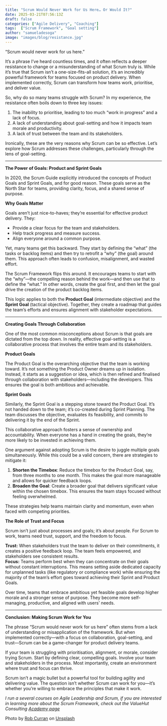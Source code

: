 ```yaml
---
title: "Scrum Would Never Work for Us Here… Or Would It?"
date: 2025-03-21T07:56:13Z
draft: false
categories: ["Agile Delivery", "Coaching"]
tags:  ["Scrum Framework", "Goal setting"]
author: "samueladesoga"
image: "images/blog/resistance.jpg"
---
```


“Scrum would never work for us here.”  

It’s a phrase I’ve heard countless times, and it often reflects a deeper resistance to change or a misunderstanding of what Scrum truly is. While it’s true that Scrum isn’t a one-size-fits-all solution, it’s an incredibly powerful framework for teams focused on product delivery. When implemented correctly, Scrum can transform how teams work, prioritise, and deliver value.  

So, why do so many teams struggle with Scrum? In my experience, the resistance often boils down to three key issues:  
1. The inability to prioritise, leading to too much “work in progress” and a lack of focus.  
2. A lack of understanding about goal-setting and how it impacts team morale and productivity.  
3. A lack of trust between the team and its stakeholders.  

Ironically, these are the very reasons why Scrum can be so effective. Let’s explore how Scrum addresses these challenges, particularly through the lens of goal-setting.

---

**The Power of Goals: Product and Sprint Goals**

In 2020, the Scrum Guide explicitly introduced the concepts of Product Goals and Sprint Goals, and for good reason. These goals serve as the North Star for teams, providing clarity, focus, and a shared sense of purpose.  

**Why Goals Matter**

Goals aren’t just nice-to-haves; they’re essential for effective product delivery. They:  
- Provide a clear focus for the team and stakeholders.  
- Help track progress and measure success.  
- Align everyone around a common purpose.  

Yet, many teams get this backward. They start by defining the “what” (the tasks or backlog items) and then try to retrofit a “why” (the goal) around them. This approach often leads to confusion, misalignment, and wasted effort.  

The Scrum Framework flips this around. It encourages teams to start with the “why”—the compelling reason behind the work—and then use that to define the “what.” In other words, create the goal first, and then let the goal drive the creation of the product backlog items.  

This logic applies to both the **Product Goal** (intermediate objective) and the **Sprint Goal** (tactical objective). Together, they create a roadmap that guides the team’s efforts and ensures alignment with stakeholder expectations.

---

**Creating Goals Through Collaboration**

One of the most common misconceptions about Scrum is that goals are dictated from the top down. In reality, effective goal-setting is a collaborative process that involves the entire team and its stakeholders.  

**Product Goals**

The Product Goal is the overarching objective that the team is working toward. It’s not something the Product Owner dreams up in isolation. Instead, it starts as a suggestion or idea, which is then refined and finalised through collaboration with stakeholders—including the developers. This ensures the goal is both ambitious and achievable.  

**Sprint Goals**

Similarly, the Sprint Goal is a stepping stone toward the Product Goal. It’s not handed down to the team; it’s co-created during Sprint Planning. The team discusses the objective, evaluates its feasibility, and commits to delivering it by the end of the Sprint.  

This collaborative approach fosters a sense of ownership and accountability. When everyone has a hand in creating the goals, they’re more likely to be invested in achieving them.


One argument against adopting Scrum is the desire to juggle multiple goals simultaneously. While this could be a valid concern, there are strategies to mitigate it:  
1. **Shorten the Timebox**: Reduce the timebox for the Product Goal, say,  from three months to one month. This makes the goal more manageable and allows for quicker feedback loops.  
2. **Broaden the Goal**: Create a broader goal that delivers significant value within the chosen timebox. This ensures the team stays focused without feeling overwhelmed.  

These strategies help teams maintain clarity and momentum, even when faced with competing priorities.


**The Role of Trust and Focus**

Scrum isn’t just about processes and goals; it’s about people. For Scrum to work, teams need trust, support, and the freedom to focus.  

**Trust:** When stakeholders trust the team to deliver on their commitments, it creates a positive feedback loop. The team feels empowered, and stakeholders see consistent results.  
**Focus:** Teams perform best when they can concentrate on their goals without constant interruptions. This means setting aside dedicated capacity for unplanned tasks (like regulatory or compliance work) while ensuring the majority of the team’s effort goes toward achieving their Sprint and Product Goals.  

Over time, teams that embrace ambitious yet feasible goals develop higher morale and a stronger sense of purpose. They become more self-managing, productive, and aligned with users’ needs.

---

**Conclusion: Making Scrum Work for You**

The phrase “Scrum would never work for us here” often stems from a lack of understanding or misapplication of the framework. But when implemented correctly—with a focus on collaboration, goal-setting, and trust—Scrum can be a game-changer for product delivery teams.  

If your team is struggling with prioritisation, alignment, or morale, consider trying Scrum. Start by defining clear, compelling goals. Involve your team and stakeholders in the process. Most importantly, create an environment where trust and focus can thrive.  

Scrum isn’t a magic bullet but a powerful tool for building agility and delivering value. The question isn’t whether Scrum can work for you—it’s whether you’re willing to embrace the principles that make it work.


*I run a several courses on Agile Leadership and Scrum, if you are interested in learning more about the Scrum Framework, check out the ValueHut Consulting [Academy page](https://www.valuehut.co/academy)*

Photo by [Rob Curran](https://unsplash.com/@curranrob?utm_content=creditCopyText&utm_medium=referral&utm_source=unsplash) on [Unsplash](https://unsplash.com/photos/grascale-photo-of-people-standing-on-ground-sUXXO3xPBYo?utm_content=creditCopyText&utm_medium=referral&utm_source=unsplash)
